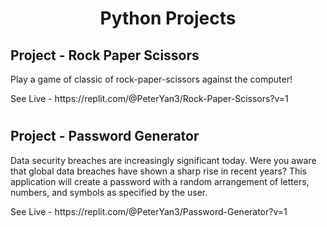 <h1 align="center" id="title">Python Projects</h1>

<h2>Project - Rock Paper Scissors </h2>

<p id="description">Play a game of classic of rock-paper-scissors against the computer!
</p>
<p>See Live - https://replit.com/@PeterYan3/Rock-Paper-Scissors?v=1 
</p>
<h1></h1>
<h2>Project - Password Generator  </h2>

<p id="description">Data security breaches are increasingly significant today. Were you aware that global data breaches have shown a sharp rise in recent years? This application will create a password with a random arrangement of letters, numbers, and symbols as specified by the user.

</p>
See Live - https://replit.com/@PeterYan3/Password-Generator?v=1
</p>

<h1></h1>

